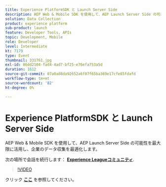 ```yaml
---
title: Experience PlatformSDK と Launch Server Side
description: AEP Web & Mobile SDK を使用して、AEP Launch Server Side の可能性を最大限に活用し、企業のデータ収集を最適化します。 このセッションは、Adobe Developers Live Content イベントの一部として配信されました。
solution: Data Collection
product: experience platform
sub-product: launch
feature: Developer Tools, APIs
topic: Development, Mobile
role: Developer
level: Intermediate
kt: 7179
type: Event
thumbnail: 331761.jpg
exl-id: 86dd2104-fad4-4ad7-bf25-e76efa753a5d
duration: 1612
source-git-commit: 07a0a88da92652a6f07f65ba369e17cfe85fdafd
workflow-type: tm+mt
source-wordcount: '82'
ht-degree: 0%

---
```


# Experience PlatformSDK と Launch Server Side

AEP Web &amp; Mobile SDK を使用して、AEP Launch Server Side の可能性を最大限に活用し、企業のデータ収集を最適化します。

次の場所で会話を続行します： **[Experience Leagueコミュニティ](https://adobe.ly/36Yd3v6)**.

>[!VIDEO](https://video.tv.adobe.com/v/331761/?quality=12&learn=on&hidetitle=true)

クリック **[ここ](/help/adobe-developers-live/assets/experience-platform-sdk-launch.pdf)** を参照してください。
